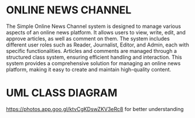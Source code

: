 # ONLINE NEWS CHANNEL

The Simple Online News Channel system is designed to manage various aspects of an online news platform. It allows users to view, write, edit, and approve articles, as well as comment on them. The system includes different user roles such as Reader, Journalist, Editor, and Admin, each with specific functionalities. Articles and comments are managed through a structured class system, ensuring efficient handling and interaction. This system provides a comprehensive solution for managing an online news platform, making it easy to create and maintain high-quality content. 


# UML CLASS DIAGRAM
https://photos.app.goo.gl/ktvCgKDswZKV3eRc8
for better understanding 
